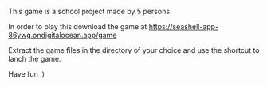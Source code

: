 This game is a school project made by 5 persons.

In order to play this download the game at https://seashell-app-86ywg.ondigitalocean.app/game

Extract the game files in the directory of your choice and use the shortcut to lanch the game.

Have fun :)
